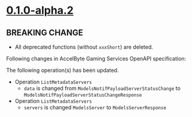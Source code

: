 # [0.1.0-alpha.2]

## BREAKING CHANGE

- All deprecated functions (without `xxxShort`) are deleted.

Following changes in AccelByte Gaming Services OpenAPI specification:

The following operation(s) has been updated.

- Operation `ListMetadataServers`
  - `data` is changed from `ModelsNotifPayloadServerStatusChange` to `ModelsNotifPayloadServerStatusChangeResponse`
- Operation `ListMetadataServers`
  - `servers` is changed `ModelsServer` to `ModelsServerResponse`

[0.1.0-alpha.2]: https://github.com/AccelByte/accelbyte-go-modular-sdk/compare/dslogmanager-sdk/v0.1.0-alpha.1..dslogmanager-sdk/v0.1.0-alpha.2
